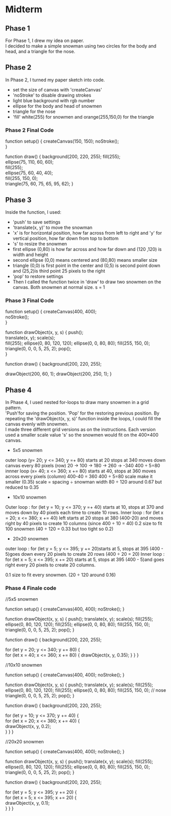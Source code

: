 # Midterm


## Phase 1 
For Phase 1, I drew my idea on paper.  
I decided to make a simple snowman using two circles for the body and head, and a triangle for the nose.  

## Phase 2 
In Phase 2, I turned my paper sketch into code.  

- set the size of canvas with 'createCanvas'
- 'noStroke' to disable drawing strokes
- light blue background with rgb number
- ellipse for the body and head of snowmen
- triangle for the nose
- 'fill' white(255) for snowmen and orange(255,150,0) for the triangle


### Phase 2 Final Code
function setup() {
  createCanvas(150, 150); 
  noStroke();             
}

function draw() {
  background(200, 220, 255); 
  fill(255);                 
  ellipse(75, 110, 60, 60);  
  fill(255);                
  ellipse(75, 60, 40, 40);   
  fill(255, 150, 0);         
  triangle(75, 60, 75, 65, 95, 62); 
}

## Phase 3   
Inside the function, I used:

- 'push' to save settings
- 'translate(x, y)' to move the snowman
- 'x' is for horizontal position, how far across from left to right  and 'y' for vertical position, how far down from top to bottom 
- 's' to resize the snowmen 
- first ellipse (0,80) is how far across and how far down and (120 ,120) is width and height
- second ellipse (0,0) means centered and (80,80) means smaller size
- triangle (0,0) is first point in the center and (0,5) is second point down  and (25,2)is third point 25 pixels to the right
- 'pop' to restore settings
- Then I called the function twice in 'draw' to draw two snowmen on the canvas. Both snowmen at normal size. s = 1

### Phase 3 Final Code
function setup() {
  createCanvas(400, 400);   
  noStroke();               
}

function drawObject(x, y, s) {
  push();          
  translate(x, y); 
  scale(s);       
  fill(255);
  ellipse(0, 80, 120, 120);
  ellipse(0, 0, 80, 80);
  fill(255, 150, 0);
  triangle(0, 0, 0, 5, 25, 2);
  pop();          
}

function draw() {
  background(200, 220, 255); 
  
  drawObject(200, 60, 1);
  drawObject(200, 250, 1);
}

## Phase 4 
In Phase 4, I used nested for-loops to draw many snowmen in a grid pattern.  
'Push'for saving the position. 'Pop' for the restoring previous position.
By repeating the 'drawObject(x, y, s)' function inside the loops, I could fill the canvas evenly with snowmen.  
I made three different grid versions as on the instructions. 
Each version used a smaller scale value 's' so the snowmen would fit on the 400×400 canvas.  

- 5x5 snowmen

outer loop (y= 20; y <= 340; y =+ 80) starts at 20 stops at 340 moves down canvas every 80 pixels (row)
20 -> 100 -> 180 -> 260 -> -340
400 ÷ 5=80
innner loop (x= 40; x <= 360; x += 80) starts at 40, stops at 360 moves across every pixels (column) 
400-40 = 360 
400 ÷ 5=80
scale make it smaller (0.35)
scale = spacing ÷ snowman width
80 ÷ 120 around 0.67 but reduced to 0.35

- 10x10 snowmen

Outer loop : for (let y = 10; y <= 370; y =+ 40) starts at 10, stops at 370 and moves down by 40 pixels each time to create 10 rows.
Inner loop : for (let x = 20; x <= 380; x += 40) left starts at 20 stops at 380 (400-20) and moves right by 40 pixels to create 10 columns (since 400 ÷ 10 = 40)
0.2 size to fit 100 snowmen (40 ÷ 120 = 0.33 but too tight so 0.2)

- 20x20 snowmen

outer loop : for (let y = 5; y <= 395; y += 20)starts at 5, stops at 395 (400 - 5)goes down every 20 pixels to create 20 rows (400 ÷ 20 = 20)
Inner loop : for (let x = 5; x <= 395; x += 20) starts at 5, stops at 395 (400 - 5)and goes right every 20 pixels to create 20 columns.

0.1 size to fit every snowmen. (20 ÷ 120 around 0.16)

### Phase 4 Finale code
//5x5 snowmen

function setup() {
  createCanvas(400, 400);
  noStroke();
}

function drawObject(x, y, s) {
  push();
  translate(x, y);
  scale(s);
  fill(255);
  ellipse(0, 80, 120, 120);
  fill(255); 
  ellipse(0, 0, 80, 80);
  fill(255, 150, 0); 
  triangle(0, 0, 0, 5, 25, 2);
  pop();
}

function draw() {
  background(200, 220, 255);

  for (let y = 20; y <= 340; y += 80) {   
    for (let x = 40; x <= 360; x += 80) { 
      drawObject(x, y, 0.35);
    }
  }
}

//10x10 snowmen

function setup() {
  createCanvas(400, 400);
  noStroke();
}

function drawObject(x, y, s) {
  push();
  translate(x, y);
  scale(s);
  fill(255); 
  ellipse(0, 80, 120, 120);
  fill(255);
  ellipse(0, 0, 80, 80);
  fill(255, 150, 0); // nose
  triangle(0, 0, 0, 5, 25, 2);
  pop();
}

function draw() {
  background(200, 220, 255);

  for (let y = 10; y <= 370; y += 40) {     
    for (let x = 20; x <= 380; x += 40) {   
      drawObject(x, y, 0.2);                
    }
  }
}

//20x20 snowmen 

function setup() {
  createCanvas(400, 400);
  noStroke();
}

function drawObject(x, y, s) {
  push();
  translate(x, y);
  scale(s);
  fill(255); 
  ellipse(0, 80, 120, 120);
  fill(255); 
  ellipse(0, 0, 80, 80);
  fill(255, 150, 0);
  triangle(0, 0, 0, 5, 25, 2);
  pop();
}

function draw() {
  background(200, 220, 255);

  for (let y = 5; y <= 395; y += 20) {     
    for (let x = 5; x <= 395; x += 20) {   
      drawObject(x, y, 0.1);              
    }
  }
}


